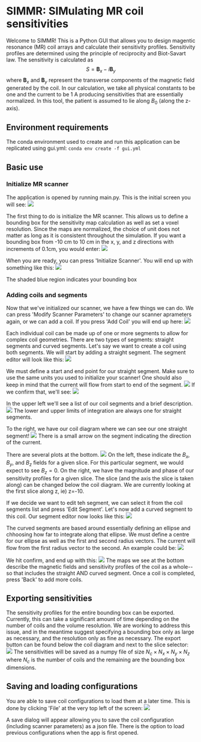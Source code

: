 # SIMMR: SIMulating MR coil sensitivities

Welcome to SIMMR! This is a Python GUI that allows you to design magentic resonance (MR) coil arrays and calculate their sensitivity profiles. Sensitivity profiles are determined using the principle of reciprocity and Biot-Savart law. The sensitivity is calculated as
$$
S = \textbf{B}_x - i\textbf{B}_y
$$
where $\textbf{B}_x$ and $\textbf{B}_y$ represent the transverse components of the magnetic field generated by the coil. In our calculation, we take all physical constants to be one and the current to be 1 A producing sensitivities that are essentially normalized. In this tool, the patient is assumed to lie along $B_0$ (along the z-axis).

## Environment requirements
The conda environment used to create and run this application can be replicated using gui.yml: `conda env create -f gui.yml`

## Basic use

### Initialize MR scanner
The application is opened by running main.py. This is the initial screen you will see:
![](example_imgs/../example_imgs/initial_screen.png)

The first thing to do is initialize the MR scanner. This allows us to define a bounding box for the sensitivity map calculation as well as set a voxel resolution. Since the maps are normalized, the  choice of unit does not matter as long as it is consistent throughout the simulation. If you want a bounding box from -10 cm to 10 cm in the x, y, and z directions with increments of 0.1cm, you would enter:
![](example_imgs/../example_imgs/scanner_params.png)

When you are ready, you can press 'Initialize Scanner'. You will end up with something like this:
![](example_imgs/../example_imgs/initialized_scanner.png)

The shaded blue region indicates your bounding box

### Adding coils and segments
Now that we've initialized our scanner, we have a few things we can do. We can press 'Modify Scanner Parameters' to change our scanner aprameters again, or we can add a coil. If you press 'Add Coil' you will end up here:
![](example_imgs/add_coil_screen.png)

Each individual coil can be made up of one or more segments to allow for complex coil geometries. There are two types of segments: straight segments and curved segments. Let's say we want to create a coil using both segments. We will start by adding a straight segment. The segment editor will look like this:
![](example_imgs/straight_segment_editor.png)

We must define a start and end point for our straight segment. Make sure to use the same units you used to initialize your scanner! One should also keep in mind that the current will flow from start to end of the segment.
![](example_imgs/straight_segment_params.png)
If we confirm that, we'll see:
![](example_imgs/straight_segment.png)

In the upper left we'll see a list of our coil segments and a brief description. 
![](example_imgs/coil_segments.png)
The lower and upper limits of integration are always one for straight segments.

To the right, we have our coil diagram where we can see our one straight segment!
![](example_imgs/coil_diagram.png)
There is a small arrow on the segment indicating the direction of the current.

There are several plots at the bottom. 
![](example_imgs/B_fields.png)
On the left, these indicate the $B_x$, $B_y$, and $B_z$ fields for a given slice. For this particular segment, we would expect to see $B_z=0$. On the right, we have the magnitude and phase of our sensitivity profiles for a given slice. The slice (and the axis the slice is taken along) can be changed below the coil diagram. We are currently looking at the first slice along z, ie) z=-10.

If we decide we want to edit teh segment, we can select it from the coil segments list and press 'Edit Segment'. Let's now add a curved segment to this coil. Our segment editor now looks like this:
![](example_imgs/curved_segment_editor.png)

The curved segments are based around essentially defining an ellipse and chhoosing how far to integrate along that ellipse. We must define a centre for our ellipse as well as the first and second radius vectors. The current will flow from the first radius vector to the second. An example could be:
![](example_imgs/curved_segment_params.png)

We hit confirm, and end up with this:
![](example_imgs/curved_segment.png)
The maps we see at the bottom describe the magnetic fields and sensitivity profiles of the coil as a whole-- so that includes the straight AND curved segment. Once a coil is completed, press 'Back' to add more coils.
## Exporting sensitivities
The sensitivity profiles for the entire bounding box can be exported. Currently, this can take a significant amount of time depending on the number of coils and the volume resolution. We are working to address this issue, and in the meantime suggest specifying a bounding box only as large as necessary, and the resolution only as fine as necessary. The export button can be found below the coil diagram and next to the slice selector:
![](example_imgs/export_button.png)
The sensitivities will be saved as a numpy file of size $N_c\times N_x \times N_y \times N_z$ where $N_c$ is the number of coils and the remaining are the bounding box dimensions.

## Saving and loading configurations
You are able to save coil configurations to load them at a later time. This is done by clicking 'File' at the very top left of the screen:
![](example_imgs/save_button.png)

A save dialog will appear allowing you to save the coil configuration (including scanner parameters) as a json file. There is the option to load previous configurations when the app is first opened.